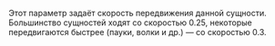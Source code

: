 Этот параметр задаёт скорость передвижения данной сущности. Большинство сущностей ходят со скоростью 0.25, некоторые передвигаются быстрее (пауки, волки и др.) — со скоростью 0.3.